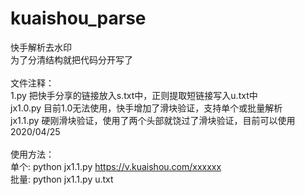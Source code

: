 # kuaishou_parse
快手解析去水印</br>
为了分清结构就把代码分开写了</br></br>
文件注释：</br>
1.py 把快手分享的链接放入s.txt中，正则提取短链接写入u.txt中</br>
jx1.0.py 目前1.0无法使用，快手增加了滑块验证，支持单个或批量解析</br>
jx1.1.py 硬刚滑块验证，使用了两个头部就饶过了滑块验证，目前可以使用 2020/04/25</br>
</br>
使用方法：</br>
单个: python jx1.1.py https://v.kuaishou.com/xxxxxx</br>
批量: python jx1.1.py u.txt</br>
